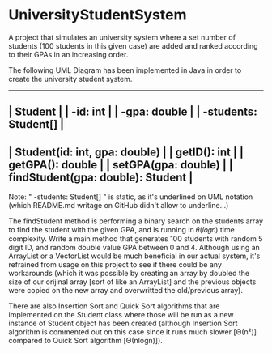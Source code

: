 # UniversityStudentSystem
A project that simulates an university system where a set number of students (100 students in this given case) are added and ranked 
according to their GPAs in an increasing order.

The following UML Diagram has been implemented in Java in order to create the university student system.

-------------------------------------
| Student                           |
| -id: int                          | 
| -gpa: double                      |
| -students: Student[]              |
-------------------------------------
| Student(id: int, gpa: double)     |
| getID(): int                      |
| getGPA(): double                  |
| setGPA(gpa: double)               |
| findStudent(gpa: double): Student |
-------------------------------------

Note: " -students: Student[] " is static, as it's underlined on UML notation (which README.md writage on GitHub didn't allow to underline...)

The findStudent method is performing a binary search on the students array to find the student with the given GPA, and is running in 𝜃(𝑙𝑜𝑔𝑛) time complexity. 
Write a main method that generates 100 students with random 5 digit ID, and random double value GPA between 0 and 4. Although using an ArrayList or a VectorList
would be much beneficial in our actual system, it's refrained from usage on this project to see if there could be any workarounds (which it was possible by creating
an array by doubled the size of our orijinal array [sort of like an ArrayList] and the previous objects were copied on the new array and overwritted the old/previous
array).

There are also Insertion Sort and Quick Sort algorithms that are implemented on the Student class where those will be run as a new instance of Student object has
been created (although Insertion Sort algorithm is commented out on this case since it runs much slower [Θ(n²)] compared to Quick Sort algorithm [Θ(nlogn)]).
